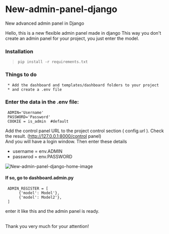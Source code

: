 # New-admin-panel-django
New advanced admin panel in Django <br />


Hello, this is a new flexible admin panel made in django
This way you don't create an admin panel for your project, you just enter the model.<br />


### Installation
> `pip install -r requirements.txt`

### Things to do
     * Add the dashboard and templates/dashboard folders to your project
     * and create a .env file

### Enter the data in the .env file:
    
     ADMIN='Username'
     PASSWORD='Password'
     COOKIE = is_admin  #default
    
Add the control panel URL to the project control section ( config.url ).
Check the result. (http://127.0.0.1:8000/control panel) <br />
And you will have a login window. Then enter these details
 * username = env.ADMIN
 * passwrod = env.PASSWORD

![New-admin-panel-django-home-image](https://user-images.githubusercontent.com/120723170/222183187-6c47dae0-bc9d-4c9d-b735-359aabb03425.jpg)

#### If so, go to dashboard.admin.py
     ADMIN_REGISTER = [
          {'model': Model'},
          {'model': Model2'},
     ]

enter it like this and the admin panel is ready. <br /><br />



Thank you very much for your attention!
